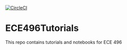 [![CircleCI](https://circleci.com/gh/PenroseTiles/ECE496Tutorials.svg?style=svg)](https://circleci.com/gh/PenroseTiles/ECE496Tutorials)
# ECE496Tutorials
This repo contains tutorials and notebooks for ECE 496

